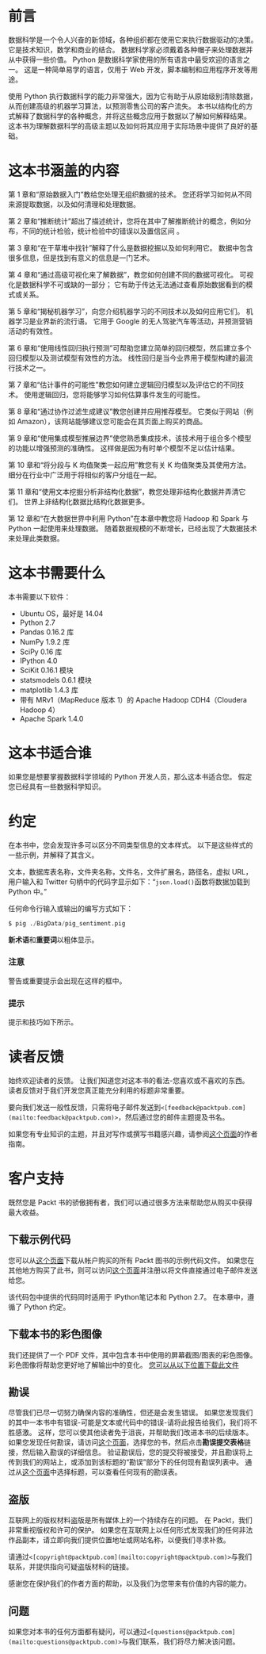 # 前言

数据科学是一个令人兴奋的新领域，各种组织都在使用它来执行数据驱动的决策。 它是技术知识，数学和商业的结合。 数据科学家必须戴着各种帽子来处理数据并从中获得一些价值。 Python 是数据科学家使用的所有语言中最受欢迎的语言之一。 这是一种简单易学的语言，仅用于 Web 开发，脚本编制和应用程序开发等用途。

使用 Python 执行数据科学的能力非常强大，因为它有助于从原始级别清除数据，从而创建高级的机器学习算法，以预测零售公司的客户流失。 本书以结构化的方式解释了数据科学的各种概念，并将这些概念应用于数据以了解如何解释结果。 这本书为理解数据科学的高级主题以及如何将其应用于实际场景中提供了良好的基础。

# 这本书涵盖的内容

第 1 章和“原始数据入门”教给您处理无组织数据的技术。 您还将学习如何从不同来源提取数据，以及如何清理和处理数据。

第 2 章和“推断统计”超出了描述统计，您将在其中了解推断统计的概念，例如分布，不同的统计检验，统计检验中的错误以及置信区间 。

第 3 章和“在干草堆中找针”解释了什么是数据挖掘以及如何利用它。 数据中包含很多信息，但是找到有意义的信息是一门艺术。

第 4 章和“通过高级可视化来了解数据”，教您如何创建不同的数据可视化。 可视化是数据科学不可或缺的一部分； 它有助于传达无法通过查看原始数据看到的模式或关系。

第 5 章和“揭秘机器学习”，向您介绍机器学习的不同技术以及如何应用它们。 机器学习是业界新的流行语。 它用于 Google 的无人驾驶汽车等活动，并预测营销活动的有效性。

第 6 章和“使用线性回归执行预测”可帮助您建立简单的回归模型，然后建立多个回归模型以及测试模型有效性的方法。 线性回归是当今业界用于模型构建的最流行技术之一。

第 7 章和“估计事件的可能性”教您如何建立逻辑回归模型以及评估它的不同技术。 使用逻辑回归，您将能够学习如何估算事件发生的可能性。

第 8 章和“通过协作过滤生成建议”教您创建并应用推荐模型。 它类似于网站（例如 Amazon），该网站能够建议您可能会在其页面上购买的商品。

第 9 章和“使用集成模型推展边界”使您熟悉集成技术，该技术用于组合多个模型的功能以增强预测的准确性。 这样做是因为有时单个模型不足以估计结果。

第 10 章和“将分段与 K 均值聚类一起应用”教您有关 K 均值聚类及其使用方法。 细分在行业中广泛用于将相似的客户分组在一起。

第 11 章和“使用文本挖掘分析非结构化数据”，教您处理非结构化数据并弄清它们。 世界上非结构化数据比结构化数据更多。

第 12 章和“在大数据世界中利用 Python”在本章中教您将 Hadoop 和 Spark 与 Python 一起使用来处理数据。 随着数据规模的不断增长，已经出现了大数据技术来处理此类数据。

# 这本书需要什么

本书需要以下软件：

*   Ubuntu OS，最好是 14.04
*   Python 2.7
*   Pandas 0.16.2 库
*   NumPy 1.9.2 库
*   SciPy 0.16 库
*   IPython 4.0
*   SciKit 0.16.1 模块
*   statsmodels 0.6.1 模块
*   matplotlib 1.4.3 库
*   带有 MRv1（MapReduce 版本 1）的 Apache Hadoop CDH4（Cloudera Hadoop 4）
*   Apache Spark 1.4.0

# 这本书适合谁

如果您是想要掌握数据科学领域的 Python 开发人员，那么这本书适合您。 假定您已经具有一些数据科学知识。

# 约定

在本书中，您会发现许多可以区分不同类型信息的文本样式。 以下是这些样式的一些示例，并解释了其含义。

文本，数据库表名称，文件夹名称，文件名，文件扩展名，路径名，虚拟 URL，用户输入和 Twitter 句柄中的代码字显示如下：“`json.load()`函数将数据加载到 Python 中。”

任何命令行输入或输出的编写方式如下：

```py
$ pig ./BigData/pig_sentiment.pig

```

**新术语**和**重要词**以粗体显示。

### 注意

警告或重要提示会出现在这样的框中。

### 提示

提示和技巧如下所示。

# 读者反馈

始终欢迎读者的反馈。 让我们知道您对这本书的看法-您喜欢或不喜欢的东西。 读者反馈对于我们开发您真正能充分利用的标题非常重要。

要向我们发送一般性反馈，只需将电子邮件发送到`<[feedback@packtpub.com](mailto:feedback@packtpub.com)>`，然后通过您的邮件主题提及书名。

如果您有专业知识的主题，并且对写作或撰写书籍感兴趣，请参阅[这个页面](http://www.packtpub.com/authors)的作者指南。

# 客户支持

既然您是 Packt 书的骄傲拥有者，我们可以通过很多方法来帮助您从购买中获得最大收益。

## 下载示例代码

您可以从[这个页面](http://www.packtpub.com)下载从帐户购买的所有 Packt 图书的示例代码文件。 如果您在其他地方购买了此书，则可以访问[这个页面](http://www.packtpub.com/support)并注册以将文件直接通过电子邮件发送给您。

该代码包中提供的代码同时适用于 IPython笔记本和 Python 2.7。 在本章中，遵循了 Python 约定。

## 下载本书的彩色图像

我们还提供了一个 PDF 文件，其中包含本书中使用的屏幕截图/图表的彩色图像。 彩色图像将帮助您更好地了解输出中的变化。 [您可以从以下位置下载此文件](http://www.packtpub.com/sites/default/files/downloads/0150OS_ColorImage.pdf.)

## 勘误

尽管我们已尽一切努力确保内容的准确性，但还是会发生错误。 如果您发现我们的其中一本书中有错误-可能是文本或代码中的错误-请将此报告给我们，我们将不胜感激。 这样，您可以使其他读者免于沮丧，并帮助我们改进本书的后续版本。 如果您发现任何勘误，请访问[这个页面](http://www.packtpub.com/submit-errata)，选择您的书，然后点击**勘误提交表格**链接，然后输入勘误的详细信息。 验证勘误后，您的提交将被接受，并且勘误将上传到我们的网站上，或添加到该标题的“勘误”部分下的任何现有勘误列表中。 通过从[这个页面](http://www.packtpub.com/support)中选择标题，可以查看任何现有的勘误表。

## 盗版

互联网上的版权材料盗版是所有媒体上的一个持续存在的问题。 在 Packt，我们非常重视版权和许可的保护。 如果您在互联网上以任何形式发现我们的任何非法作品副本，请立即向我们提供位置地址或网站名称，以便我们寻求补救。

请通过`<[copyright@packtpub.com](mailto:copyright@packtpub.com)>`与我们联系，并提供指向可疑盗版材料的链接。

感谢您在保护我们的作者方面的帮助，以及我们为您带来有价值的内容的能力。

## 问题

如果您对本书的任何方面都有疑问，可以通过`<[questions@packtpub.com](mailto:questions@packtpub.com)>`与我们联系，我们将尽力解决该问题。